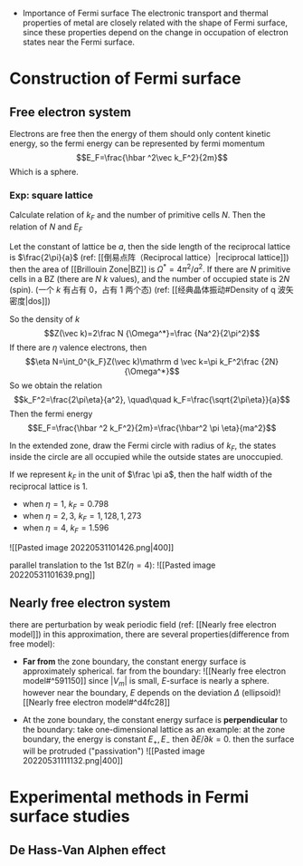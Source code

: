 - Importance of Fermi surface
The electronic transport and thermal properties of metal are closely related with the shape of Fermi surface, since these properties depend on the change in occupation of electron states near the Fermi surface.

# Construction of Fermi surface
## Free electron system 
Electrons are free then the energy of them should only content kinetic energy, so the fermi energy can be represented by fermi momentum
$$E_F=\frac{\hbar ^2\vec k_F^2}{2m}$$
Which is a sphere.

### Exp: square lattice
Calculate relation of $k_F$ and the number of primitive cells $N$. Then the relation of $N$ and $E_F$

Let the constant of lattice be $a$, then the side length of the reciprocal lattice is $\frac{2\pi}{a}$ (ref: [[倒易点阵（Reciprocal lattice）|reciprocal lattice]]) then the area of  [[Brillouin Zone|BZ]] is $\Omega^*=4\pi^2/a^2$. If there  are $N$ primitive cells in a BZ (there are $N$ $k$ values), and the number of occupied state is $2N$ (spin). (一个 $k$ 有占有 0，占有 1 两个态)
(ref: [[经典晶体振动#Density of q 波矢密度|dos]])

So the density of $k$
$$Z(\vec k)=2\frac N {\Omega^*}=\frac {Na^2}{2\pi^2}$$
If there are $\eta$ valence electrons, then 
$$\eta N=\int_0^{k_F}Z(\vec k)\mathrm d \vec k=\pi k_F^2\frac {2N}{\Omega^*}$$
So we obtain the relation 
$$k_F^2=\frac{2\pi\eta}{a^2}, \quad\quad k_F=\frac{\sqrt{2\pi\eta}}{a}$$
Then the fermi energy 
$$E_F=\frac{\hbar ^2 k_F^2}{2m}=\frac{\hbar^2 \pi \eta}{ma^2}$$

In the extended zone, draw the Fermi circle with radius of $k_F$, the states inside the circle are all occupied while the outside states are unoccupied.

If we represent $k_F$ in  the unit of $\frac \pi a$, then the half width of the reciprocal lattice is 1.
- when $\eta=1$, $k_F=0.798$
- when $\eta=2,3$, $k_F=1,128,1,273$
- when $\eta=4$, $k_F=1.596$

![[Pasted image 20220531101426.png|400]]

parallel translation to the 1st BZ($\eta=4$):
![[Pasted image 20220531101639.png]]


## Nearly free electron system
there are perturbation by weak periodic field 
(ref: [[Nearly free electron model]])
in this approximation, there are several properties(difference from free model):
- **Far from** the zone boundary, the constant energy surface is approximately spherical.
far from the boundary: ![[Nearly free electron model#^591150]]
since $|V_m|$ is small, $E$-surface is nearly a sphere. however near the boundary, $E$ depends on the deviation $\Delta$ (ellipsoid)![[Nearly free electron model#^d4fc28]]

- At the zone boundary, the constant energy surface is **perpendicular** to the boundary:
take one-dimensional lattice as an example: at the zone boundary, the energy is constant $E_+,E_-$ then $\partial E/\partial k=0$. then the surface will be protruded ("passivation")
![[Pasted image 20220531111132.png|400]]


# Experimental methods in Fermi surface studies
## De Hass-Van Alphen effect